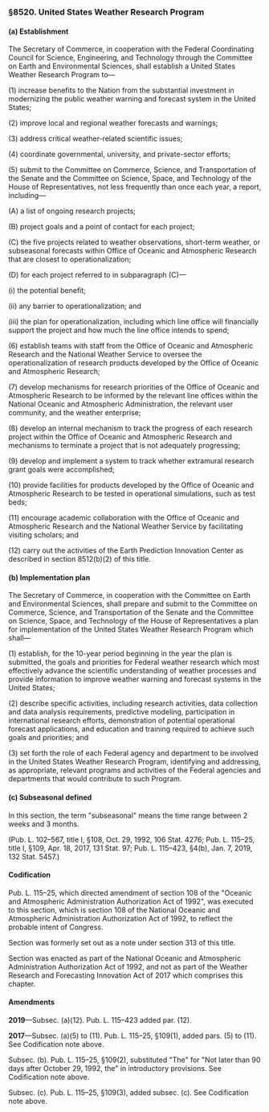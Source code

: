 ### §8520. United States Weather Research Program ###

#### (a) Establishment ####

The Secretary of Commerce, in cooperation with the Federal Coordinating Council for Science, Engineering, and Technology through the Committee on Earth and Environmental Sciences, shall establish a United States Weather Research Program to—

(1) increase benefits to the Nation from the substantial investment in modernizing the public weather warning and forecast system in the United States;

(2) improve local and regional weather forecasts and warnings;

(3) address critical weather-related scientific issues;

(4) coordinate governmental, university, and private-sector efforts;

(5) submit to the Committee on Commerce, Science, and Transportation of the Senate and the Committee on Science, Space, and Technology of the House of Representatives, not less frequently than once each year, a report, including—

(A) a list of ongoing research projects;

(B) project goals and a point of contact for each project;

(C) the five projects related to weather observations, short-term weather, or subseasonal forecasts within Office of Oceanic and Atmospheric Research that are closest to operationalization;

(D) for each project referred to in subparagraph (C)—

(i) the potential benefit;

(ii) any barrier to operationalization; and

(iii) the plan for operationalization, including which line office will financially support the project and how much the line office intends to spend;

(6) establish teams with staff from the Office of Oceanic and Atmospheric Research and the National Weather Service to oversee the operationalization of research products developed by the Office of Oceanic and Atmospheric Research;

(7) develop mechanisms for research priorities of the Office of Oceanic and Atmospheric Research to be informed by the relevant line offices within the National Oceanic and Atmospheric Administration, the relevant user community, and the weather enterprise;

(8) develop an internal mechanism to track the progress of each research project within the Office of Oceanic and Atmospheric Research and mechanisms to terminate a project that is not adequately progressing;

(9) develop and implement a system to track whether extramural research grant goals were accomplished;

(10) provide facilities for products developed by the Office of Oceanic and Atmospheric Research to be tested in operational simulations, such as test beds;

(11) encourage academic collaboration with the Office of Oceanic and Atmospheric Research and the National Weather Service by facilitating visiting scholars; and

(12) carry out the activities of the Earth Prediction Innovation Center as described in section 8512(b)(2) of this title.

#### (b) Implementation plan ####

The Secretary of Commerce, in cooperation with the Committee on Earth and Environmental Sciences, shall prepare and submit to the Committee on Commerce, Science, and Transportation of the Senate and the Committee on Science, Space, and Technology of the House of Representatives a plan for implementation of the United States Weather Research Program which shall—

(1) establish, for the 10-year period beginning in the year the plan is submitted, the goals and priorities for Federal weather research which most effectively advance the scientific understanding of weather processes and provide information to improve weather warning and forecast systems in the United States;

(2) describe specific activities, including research activities, data collection and data analysis requirements, predictive modeling, participation in international research efforts, demonstration of potential operational forecast applications, and education and training required to achieve such goals and priorities; and

(3) set forth the role of each Federal agency and department to be involved in the United States Weather Research Program, identifying and addressing, as appropriate, relevant programs and activities of the Federal agencies and departments that would contribute to such Program.

#### (c) Subseasonal defined ####

In this section, the term "subseasonal" means the time range between 2 weeks and 3 months.

(Pub. L. 102–567, title I, §108, Oct. 29, 1992, 106 Stat. 4276; Pub. L. 115–25, title I, §109, Apr. 18, 2017, 131 Stat. 97; Pub. L. 115–423, §4(b), Jan. 7, 2019, 132 Stat. 5457.)

#### Codification ####

Pub. L. 115–25, which directed amendment of section 108 of the "Oceanic and Atmospheric Administration Authorization Act of 1992", was executed to this section, which is section 108 of the National Oceanic and Atmospheric Administration Authorization Act of 1992, to reflect the probable intent of Congress.

Section was formerly set out as a note under section 313 of this title.

Section was enacted as part of the National Oceanic and Atmospheric Administration Authorization Act of 1992, and not as part of the Weather Research and Forecasting Innovation Act of 2017 which comprises this chapter.

#### Amendments ####

**2019**—Subsec. (a)(12). Pub. L. 115–423 added par. (12).

**2017**—Subsec. (a)(5) to (11). Pub. L. 115–25, §109(1), added pars. (5) to (11). See Codification note above.

Subsec. (b). Pub. L. 115–25, §109(2), substituted "The" for "Not later than 90 days after October 29, 1992, the" in introductory provisions. See Codification note above.

Subsec. (c). Pub. L. 115–25, §109(3), added subsec. (c). See Codification note above.